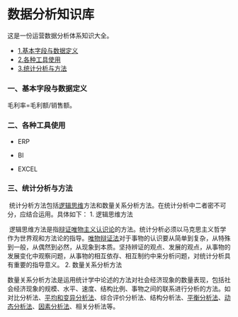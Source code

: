 # 数据分析知识库

这是一份运营数据分析体系知识大全。

* [1.基本字段与数据定义](###基本字段与数据定义)
* [2.各种工具使用](###各种工具使用)
* [3.统计分析与方法](###统计分析与方法)

### 一、基本字段与数据定义

毛利率=毛利额/销售额。

### 二、各种工具使用

* ERP

* BI

* EXCEL

  

### 三、统计分析与方法

​       统计分析方法包括[逻辑思维](https://baike.baidu.com/item/%E9%80%BB%E8%BE%91%E6%80%9D%E7%BB%B4/2514407)方法和数量关系分析方法。在统计分析中二者密不可分，应结合运用。具体如下： 1. 逻辑思维方法

​       逻辑思维方法是指[辩证唯物主义认识论](https://baike.baidu.com/item/%E8%BE%A9%E8%AF%81%E5%94%AF%E7%89%A9%E4%B8%BB%E4%B9%89%E8%AE%A4%E8%AF%86%E8%AE%BA/10774152)的方法。统计分析必须以马克思主义哲学作为世界观和方法论的指导。[唯物辩证法](https://baike.baidu.com/item/%E5%94%AF%E7%89%A9%E8%BE%A9%E8%AF%81%E6%B3%95/719434)对于事物的认识要从简单到复杂，从特殊到一般，从偶然到必然，从现象到本质。坚持辨证的观点、发展的观点，从事物的发展变化中观察问题，从事物的相互依存、相互制约中来分析问题，对统计分析具有重要的指导意义。 2. 数量关系分析方法

数量关系分析方法是运用统计学中论述的方法对社会经济现象的数量表现，包括社会经济现象的规模、水平、速度、结构比例、事物之间的联系进行分析的方法。如对比分析法、[平均和变异分析法](https://baike.baidu.com/item/%E5%B9%B3%E5%9D%87%E5%92%8C%E5%8F%98%E5%BC%82%E5%88%86%E6%9E%90%E6%B3%95/10634240)、综合评价分析法、结构分析法、[平衡分析法](https://baike.baidu.com/item/%E5%B9%B3%E8%A1%A1%E5%88%86%E6%9E%90%E6%B3%95/3740257)、[动态分析法](https://baike.baidu.com/item/%E5%8A%A8%E6%80%81%E5%88%86%E6%9E%90%E6%B3%95/3866601)、[因素分析法](https://baike.baidu.com/item/%E5%9B%A0%E7%B4%A0%E5%88%86%E6%9E%90%E6%B3%95/7955531)、相关分析法等。




